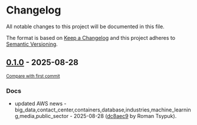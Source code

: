 # Changelog

All notable changes to this project will be documented in this file.

The format is based on [Keep a Changelog](http://keepachangelog.com/en/1.0.0/)
and this project adheres to [Semantic Versioning](http://semver.org/spec/v2.0.0.html).

<!-- insertion marker -->
## [0.1.0](https://github.com/tsypuk/aws-news/releases/tag/ver-2025-08-280.1.0) - 2025-08-28

<small>[Compare with first commit](https://github.com/tsypuk/aws-news/compare/5954a029b42a9cb3bee2fbda7fed530e3770a701...ver-2025-08-28)</small>

### Docs

- updated AWS news - big_data,contact_center,containers,database,industries,machine_learning,media,public_sector - 2025-08-28 ([dc8aec9](https://github.com/tsypuk/aws-news/commit/dc8aec9189631bfa34362f85ec41620fb38a7a01) by Roman Tsypuk).

